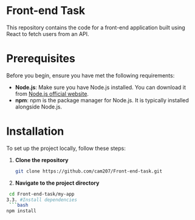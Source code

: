# Front-end Task

This repository contains the code for a front-end application built using React to fetch users from an API.

# Prerequisites

Before you begin, ensure you have met the following requirements:

- **Node.js**: Make sure you have Node.js installed. You can download it from [Node.js official website](https://nodejs.org/).
- **npm**: npm is the package manager for Node.js. It is typically installed alongside Node.js.

# Installation

To set up the project locally, follow these steps:

1. **Clone the repository**

   ```bash
   git clone https://github.com/cam207/Front-end-task.git
2. **Navigate to the project directory**
  ```bash
   cd Front-end-task/my-app
3.3. #Install dependencies
   ```bash
  npm install


